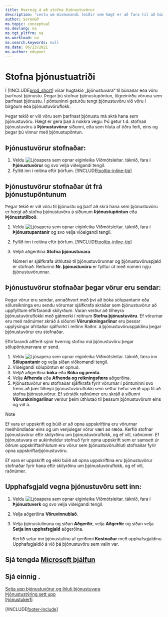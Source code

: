 ```yaml
---
title: Hvernig á að stofna Þjónustuvörur
description: 'Lestu um mismunandi leiðir sem hægt er að fara til að búa til þjónustuvörur í Business Central, til dæmis innan þjónustupöntunar eða við sendingu á vörum.'
author: SorenGP
ms.topic: conceptual
ms.devlang: na
ms.tgt_pltfrm: na
ms.workload: na
ms.search.keywords: null
ms.date: 06/23/2021
ms.author: edupont
---
```

# <a name="create-service-items" />Stofna þjónustuatriði

Í [!INCLUDE[prod_short](includes/prod_short.md)] vísar hugtakið „þjónustuvara“ til búnaðar eða vöru þarfnast þjónustu. Þegar þú stofnar þjónustupöntun, tilgreinirðu vöruna sem þarfnast þjónustu. Í pöntuninni geturðu tengt þjónustuvöru við vöru í birgðum eða þjónustuvöruflokk.    

Þegar tekið er við vöru sem þarfnast þjónustu má skrá hana sem þjónustuvöru. Hægt er gera það á nokkra vegu: Þú getur t.d. stofnað þjónustuvöru á **Þjónustuvörur** síðunni, eða sem hluta af öðru ferli, eins og þegar þú vinnur með þjónustupöntun.   

## <a name="to-create-a-service-item" />Þjónustuvörur stofnaðar:

1. Veldu ![Ljósapera sem opnar eiginleika Viðmótsleitar.](media/ui-search/search_small.png "Segðu mér hvað þú vilt gera") táknið, fara í **Þjónustuvörur** og svo velja viðeigandi tengil.
2. Fyllið inn í reitina eftir þörfum. [!INCLUDE[tooltip-inline-tip](includes/tooltip-inline-tip_md.md)]  

## <a name="to-create-service-items-within-a-service-order" />Þjónustuvörur stofnaðar út frá þjónustupöntunum

Þegar tekið er við vöru til þjónustu og þarf að skrá hana sem þjónustuvöru er hægt að stofna þjónustuvöru á síðunum **Þjónustupöntun** eða **Þjónustutilboð**.  

1. Veldu ![Ljósapera sem opnar eiginleika Viðmótsleitar.](media/ui-search/search_small.png "Segðu mér hvað þú vilt gera") táknið, fara í **Þjónustupantanir** og svo velja viðeigandi tengil.  
2. Fyllið inn í reitina eftir þörfum. [!INCLUDE[tooltip-inline-tip](includes/tooltip-inline-tip_md.md)]  
3. Veljið aðgerðina **Stofna þjónustuvara**.  

    Númeri er sjálfkrafa úthlutað til þjónustuvörunnar og þjónustuvöruspjald er stofnað. Reiturinn **Nr. þjónustuvöru** er fylltur út með númeri nýju þjónustuvörunnar.

## <a name="to-create-a-service-item-when-shipping-items" />Þjónustuvörur stofnaðar þegar vörur eru sendar:

Þegar vörur eru sendar, annaðhvort með því að bóka sölupantanir eða sölureikninga eru sendu vörurnar sjálfkrafa skráðar sem þjónustuvörur að uppfylltum eftirfarandi skilyrðum. Varan verður að tilheyra þjónustuvöruflokki með gátmerki í reitnum **Stofna þjónustuvöru**. Ef vörurnar eru með raðnúmer skráð á síðunni **Vörurakningarlínur** eru þessar upplýsingar afritaðar sjálfvirkt í reitinn Raðnr. á þjónustuvöruspjaldinu þegar þjónustuvörur eru stofnaðar.  

Eftirfarandi aðferð sýnir hvernig stofna má þjónustuvöru þegar sölupöntunarvara er send.  

1. Veldu ![Ljósapera sem opnar eiginleika Viðmótsleitar.](media/ui-search/search_small.png "Segðu mér hvað þú vilt gera") táknið, færa inn **Sölupantanir** og velja síðan viðkomandi tengil.  
2. Viðeigandi sölupöntun er opnuð.  
3. Veljið aðgerðina **bóka** eða **Bóka og prenta**.  
4. Velja **Afhenda** eða **Afhenda og reikningsfæra** aðgerðina.  
5. Þjónustuvörur eru stofnaðar sjálfkrafa fyrir vörurnar í pöntuninni svo fremi að þær tilheyri þjónustuvöruflokki sem settur hefur verið upp til að stofna þjónustuvörur. Ef sérstök raðnúmer eru skráð á síðunni **Vörurakningarlínur** verður þeim úthlutað til þessum þjónustuvörum eins og við á.  

> [!NOTE]  
>  Ef vara er uppskrift og búið er að opna uppskriftina eru vörurnar meðhöndlaðar eins og um venjulegar vörur væri að ræða. Kerfið stofnar þjónustuvörur eftir skilyrðinu um þjónustuvöruflokk, og ef vill, raðnúmer. Ef þjónustuvara er aukinheldur stofnuð fyrir opna uppskrift sem er samsett úr öðrum uppskriftaríhlutum eru vörur sem þjónustuvöruíhluti stofnaðar fyrir opna uppskriftarþjónustuvöru.  
>   
>  Ef vara er uppskrift og ekki búið að opna uppskriftina eru þjónustuvörur stofnaðar fyrir hana eftir skilyrðinu um þjónustuvöruflokk, og ef vill, raðnúmer.  

## <a name="to-insert-a-starting-fee-for-a-service-item" />Upphafsgjald vegna þjónustuvöru sett inn:

1. Veldu ![Ljósapera sem opnar eiginleika Viðmótsleitar.](media/ui-search/search_small.png "Segðu mér hvað þú vilt gera") táknið, fara í **Þjónustuverk** og svo velja viðeigandi tengil.
2. Velja aðgerðina **Vöruvinnublað**.
3. Velja þjónustulínuna og síðan **Aðgerðir**, velja **Aðgerðir** og síðan velja **Setja inn upphafsgjald** aðgerðina.  

    Kerfið setur inn þjónustulínu af gerðinni **Kostnaður** með upphafsgjaldinu. Upphafsgjaldið á við þá þjónustuvöru sem valin var.

## <a name="see-related-microsoft-trainingtrainingmodulescreate-items" />Sjá tengda [Microsoft þjálfun](/training/modules/create-items/)

## <a name="see-also" />Sjá einnig .

[Setja upp þjónustuvörur og íhluti þjónustuvara](service-how-setup-service-items.md)  
[Þjónustustýring sett upp](service-setup-service.md)  
[Þjónustukerfi](service-service.md)  


[!INCLUDE[footer-include](includes/footer-banner.md)]
